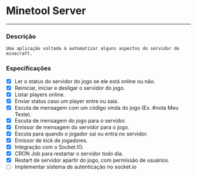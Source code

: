 # Minetool Server
---

### Descrição
    
    Uma aplicação voltada à automatizar alguns aspectos do servidor do minecraft.
    
### Especificações

- [X] Ler o status do servidor do jogo se ele está online ou não.
- [X] Reiniciar, iniciar e desligar o servidor do jogo.
- [X] Listar players online.
- [X] Enviar status caso um player entre ou saia.
- [X] Escuta de mensagem com um código vinda do jogo (Ex. #nota Meu Teste).
- [X] Escuta de mensagem do jogo para o servidor.
- [X] Emissor de mensagem do servidor para o jogo.
- [X] Escuta para quando o jogador sai ou entra no servidor.
- [X] Emissor de kick de jogadores.
- [X] Integração com o Socket.IO.
- [X] CRON Job para restartar o servidor todo dia.
- [X] Restart de servidor apartir do jogo, com permissão de usuários.
- [ ] Implementar sistema de autenticação no socket.io